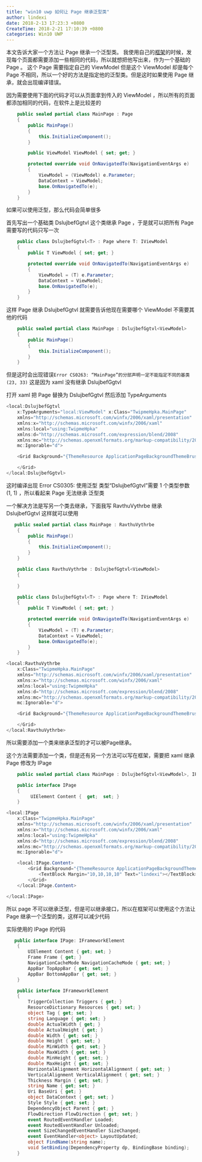 ```yaml
---
title: "win10 uwp 如何让 Page 继承泛型类"
author: lindexi
date: 2018-2-13 17:23:3 +0800
CreateTime: 2018-2-21 17:10:39 +0800
categories: Win10 UWP
---
```


本文告诉大家一个方法让 Page 继承一个泛型类。
我使用自己的[框架](https://www.nuget.org/packages/lindexi.uwp.Framework)的时候，发现每个页面都需要添加一些相同的代码，所以就想把他写出来，作为一个基础的 Page 。
这个 Page 需要指定自己的 ViewModel 但是这个 ViewModel 却是每个 Page 不相同，所以一个好的方法是指定他的泛型类。但是这时如果使用 Page 继承，就会出现编译错误。

<!--more-->



<!-- csdn -->

因为需要使用下面的代码才可以从页面拿到传入的 ViewModel ，所以所有的页面都添加相同的代码，在软件上是比较差的

```csharp
    public sealed partial class MainPage : Page
    {
        public MainPage()
        {
            this.InitializeComponent();
        }

        public ViewModel ViewModel { set; get; }

        protected override void OnNavigatedTo(NavigationEventArgs e)
        {
            ViewModel = (ViewModel) e.Parameter;
            DataContext = ViewModel;
            base.OnNavigatedTo(e);
        }
    }
```

如果可以使用泛型，那么代码会简单很多

首先写出一个基础类  DslujbefGgtvl 这个类继承 Page ，于是就可以把所有 Page 需要写的代码只写一次

```csharp
    public class DslujbefGgtvl<T> : Page where T: IViewModel
    {
        public T ViewModel { set; get; }

        protected override void OnNavigatedTo(NavigationEventArgs e)
        {
            ViewModel = (T) e.Parameter;
            DataContext = ViewModel;
            base.OnNavigatedTo(e);
        }
    }
```

这样 Page 继承 DslujbefGgtvl 就需要告诉他现在需要哪个 ViewModel 不需要其他的代码

```csharp
    public sealed partial class MainPage : DslujbefGgtvl<ViewModel>
    {
        public MainPage()
        {
            this.InitializeComponent();
        }
    }
```

但是这时会出现错误`Error CS0263: “MainPage”的分部声明一定不能指定不同的基类 (23, 33)` 这是因为 xaml 没有继承  DslujbefGgtvl

打开 xaml 把 Page 替换为 DslujbefGgtvl 然后添加 TypeArguments 

```csharp
<local:DslujbefGgtvl
    x:TypeArguments="local:ViewModel" x:Class="TwipmeHpka.MainPage"
    xmlns="http://schemas.microsoft.com/winfx/2006/xaml/presentation"
    xmlns:x="http://schemas.microsoft.com/winfx/2006/xaml"
    xmlns:local="using:TwipmeHpka"
    xmlns:d="http://schemas.microsoft.com/expression/blend/2008"
    xmlns:mc="http://schemas.openxmlformats.org/markup-compatibility/2006"
    mc:Ignorable="d">

    <Grid Background="{ThemeResource ApplicationPageBackgroundThemeBrush}">

    </Grid>
</local:DslujbefGgtvl>

```

这时编译出现    Error CS0305: 使用泛型 类型“DslujbefGgtvl<T>”需要 1 个类型参数 (1, 1) ，所以看起来 Page 无法继承 泛型类

一个解决方法是写另一个类去继承，下面我写 RavthuVythrbe 继承  DslujbefGgtvl 这样就可以使用

```csharp
   public sealed partial class MainPage : RavthuVythrbe
    {
        public MainPage()
        {
            this.InitializeComponent();
        }
    }

    public class RavthuVythrbe : DslujbefGgtvl<ViewModel>
    {
        
    }

    public class DslujbefGgtvl<T> : Page where T: IViewModel
    {
        public T ViewModel { set; get; }

        protected override void OnNavigatedTo(NavigationEventArgs e)
        {
            ViewModel = (T) e.Parameter;
            DataContext = ViewModel;
            base.OnNavigatedTo(e);
        }
    }
```

```csharp
<local:RavthuVythrbe
    x:Class="TwipmeHpka.MainPage"
    xmlns="http://schemas.microsoft.com/winfx/2006/xaml/presentation"
    xmlns:x="http://schemas.microsoft.com/winfx/2006/xaml"
    xmlns:local="using:TwipmeHpka"
    xmlns:d="http://schemas.microsoft.com/expression/blend/2008"
    xmlns:mc="http://schemas.openxmlformats.org/markup-compatibility/2006"
    mc:Ignorable="d">

    <Grid Background="{ThemeResource ApplicationPageBackgroundThemeBrush}">

    </Grid>
</local:RavthuVythrbe>
```

所以需要添加一个类来继承泛型的才可以被Page继承。

这个方法需要添加一个类，但是还有另一个方法可以写在框架，需要把 xaml 继承 Page 修改为 IPage

```csharp
    public sealed partial class MainPage : DslujbefGgtvl<ViewModel>, IPage

    public interface IPage
    {
         UIElement Content {  get;  set; }
    }

```

```csharp
<local:IPage
    x:Class="TwipmeHpka.MainPage"
    xmlns="http://schemas.microsoft.com/winfx/2006/xaml/presentation"
    xmlns:x="http://schemas.microsoft.com/winfx/2006/xaml"
    xmlns:local="using:TwipmeHpka"
    xmlns:d="http://schemas.microsoft.com/expression/blend/2008"
    xmlns:mc="http://schemas.openxmlformats.org/markup-compatibility/2006"
    mc:Ignorable="d">

    <local:IPage.Content>
        <Grid Background="{ThemeResource ApplicationPageBackgroundThemeBrush}">
            <TextBlock Margin="10,10,10,10" Text="lindexi"></TextBlock>
        </Grid>
    </local:IPage.Content>

</local:IPage>

```

所以 page 不可以继承泛型，但是可以继承接口，所以在框架可以使用这个方法让 Page 继承一个泛型的类，这样可以减少代码

实际使用的 IPage 的代码

```csharp
   public interface IPage: IFrameworkElement
    {
        UIElement Content { get; set; }
        Frame Frame { get; }
        NavigationCacheMode NavigationCacheMode { get; set; }
        AppBar TopAppBar { get; set; }
        AppBar BottomAppBar { get; set; }
    }

    public interface IFrameworkElement
    {
        TriggerCollection Triggers { get; }
        ResourceDictionary Resources { get; set; }
        object Tag { get; set; }
        string Language { get; set; }
        double ActualWidth { get; }
        double ActualHeight { get; }
        double Width { get; set; }
        double Height { get; set; }
        double MinWidth { get; set; }
        double MaxWidth { get; set; }
        double MinHeight { get; set; }
        double MaxHeight { get; set; }
        HorizontalAlignment HorizontalAlignment { get; set; }
        VerticalAlignment VerticalAlignment { get; set; }
        Thickness Margin { get; set; }
        string Name { get; set; }
        Uri BaseUri { get; }
        object DataContext { get; set; }
        Style Style { get; set; }
        DependencyObject Parent { get; }
        FlowDirection FlowDirection { get; set; }
        event RoutedEventHandler Loaded;
        event RoutedEventHandler Unloaded;
        event SizeChangedEventHandler SizeChanged;
        event EventHandler<object> LayoutUpdated;
        object FindName(string name);
        void SetBinding(DependencyProperty dp, BindingBase binding);
    }
```

